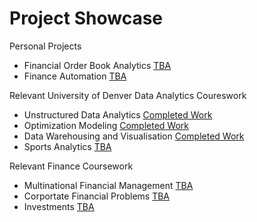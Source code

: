 # Project Showcase

Personal Projects
- Financial Order Book Analytics [TBA](TBA)
- Finance Automation [TBA](TBA)


Relevant University of Denver Data Analytics Coureswork
- Unstructured Data Analytics [Completed Work](https://github.com/EvanElzenberger/UnstructuredDataAnalytics/blob/main/README.md)
- Optimization Modeling [Completed Work](https://github.com/EvanElzenberger/OptimizationModeling)
- Data Warehousing and Visualisation [Completed Work](https://github.com/EvanElzenberger/DataWarehousing)
- Sports Analytics [TBA](TBA)


Relevant Finance Coursework 
- Multinational Financial Management [TBA](TBA)
- Corportate Financial Problems [TBA](TBA)
- Investments [TBA](TBA)
